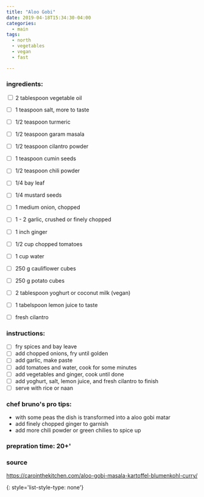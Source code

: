 ```yaml
---
title: "Aloo Gobi"
date: 2019-04-18T15:34:30-04:00
categories:
  - main 
tags:
  - north
  - vegetables
  - vegan
  - fast

---
```


### ingredients:

<input type="checkbox"> 2 tablespoon vegetable oil
- [ ] 1 teaspoon salt, more to taste
- [ ] 1/2 teaspoon turmeric
- [ ] 1/2 teaspoon garam masala
- [ ] 1/2 teaspoon cilantro powder
- [ ] 1 teaspoon cumin seeds
- [ ] 1/2 teaspoon chili powder
- [ ] 1/4 bay leaf
- [ ] 1/4 mustard seeds
- [ ] 1 medium onion, chopped
- [ ] 1 - 2 garlic, crushed or finely chopped
- [ ] 1 inch ginger
- [ ] 1/2 cup chopped tomatoes
- [ ] 1 cup water
- [ ] 250 g cauliflower cubes
- [ ] 250 g potato cubes
- [ ] 2 tablespoon yoghurt or coconut milk (vegan)
- [ ] 1 tabelspoon lemon juice to taste
- [ ] fresh cilantro


### instructions:
- [ ] fry spices and bay leave
- [ ] add chopped onions, fry until golden
- [ ] add garlic, make paste
- [ ] add tomatoes and water, cook for some minutes
- [ ] add vegetables and ginger, cook until done
- [ ] add yoghurt, salt, lemon juice, and fresh cilantro to finish
- [ ] serve with rice or naan

### chef bruno's pro tips:

- with some peas the dish is transformed into a aloo gobi matar
- add finely chopped ginger to garnish
- add more chili powder or green chilies to spice up

### prepration time: 20+'

### source

https://carointhekitchen.com/aloo-gobi-masala-kartoffel-blumenkohl-curry/


{: style='list-style-type: none'}


